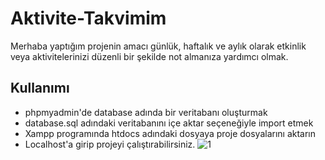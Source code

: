 # Aktivite-Takvimim
Merhaba yaptığım projenin amacı günlük, haftalık ve aylık olarak etkinlik veya aktivitelerinizi düzenli bir şekilde not almanıza yardımcı olmak.
## Kullanımı
* phpmyadmin'de database adında bir veritabanı oluşturmak
* database.sql adındaki veritabanını içe aktar seçeneğiyle import etmek 
* Xampp programında htdocs adındaki dosyaya proje dosyalarını aktarın
* Localhost'a girip projeyi çalıştırabilirsiniz.
![1](https://github.com/theahmetgg/Aktivite-Takvimim/assets/92268751/126e953d-0761-42bd-bff2-c2544e829320)

